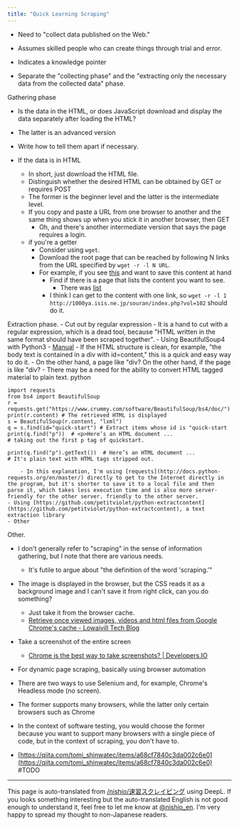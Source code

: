 ```yaml
---
title: "Quick Learning Scraping"
---
```


- Need to "collect data published on the Web."
- Assumes skilled people who can create things through trial and error.
- Indicates a knowledge pointer

- Separate the "collecting phase" and the "extracting only the necessary data from the collected data" phase.

Gathering phase

- Is the data in the HTML, or does JavaScript download and display the data separately after loading the HTML?
- The latter is an advanced version
- Write how to tell them apart if necessary.

- If the data is in HTML
    - In short, just download the HTML file.
    - Distinguish whether the desired HTML can be obtained by GET or requires POST
    - The former is the beginner level and the latter is the intermediate level.
    - If you copy and paste a URL from one browser to another and the same thing shows up when you stick it in another browser, then GET
        - Oh, and there's another intermediate version that says the page requires a login.
    - if you're a getter
        - Consider using `wget`.
        - Download the root page that can be reached by following N links from the URL specified by `wget -r -l N URL`.
        - For example, if you see [this](https://1000ya.isis.ne.jp/0487.html) and want to save this content at hand
            - Find if there is a page that lists the content you want to see.
                - There was [list](http://1000ya.isis.ne.jp/souran/index.php?vol=102)
            - I think I can get to the content with one link, so `wget -r -l 1 http://1000ya.isis.ne.jp/souran/index.php?vol=102` should do it.

Extraction phase.
    - Cut out by regular expression
        - It is a hand to cut with a regular expression, which is a dead tool, because "HTML written in the same format should have been scraped together".
    - Using BeautifulSoup4 with Python3
        - [Manual](https://www.crummy.com/software/BeautifulSoup/bs4/doc/)
        - If the HTML structure is clean, for example, "the body text is contained in a div with id=content," this is a quick and easy way to do it.
        - On the other hand, a page like "div? On the other hand, if the page is like "div?
        - There may be a need for the ability to convert HTML tagged material to plain text.
python

```
import requests
from bs4 import BeautifulSoup
r = requests.get("https://www.crummy.com/software/BeautifulSoup/bs4/doc/")
print(r.content) # The retrieved HTML is displayed
s = BeautifulSoup(r.content, "lxml")
q = s.find(id="quick-start") # Extract items whose id is "quick-start
print(q.find("p"))  # <p>Here’s an HTML document ...
# taking out the first p tag of quickstart.

print(q.find("p").getText())  # Here’s an HTML document ...
# It's plain text with HTML tags stripped out.
```

        - In this explanation, I'm using [requests](http://docs.python-requests.org/en/master/) directly to get to the Internet directly in the program, but it's shorter to save it to a local file and then parse it, which takes less execution time and is also more server-friendly for the other server. friendly to the other server.
    - Using [https://github.com/petitviolet/python-extractcontent](https://github.com/petitviolet/python-extractcontent), a text extraction library
    - Other


Other.
- I don't generally refer to "scraping" in the sense of information gathering, but I note that there are various needs.
    - It's futile to argue about "the definition of the word 'scraping.'"

- The image is displayed in the browser, but the CSS reads it as a background image and I can't save it from right click, can you do something?
    - Just take it from the browser cache.
    - [Retrieve once viewed images, videos and html files from Google Chrome's cache - Lowaivill Tech Blog](http://blog.lowaivill.com/web/google-chrome-cache/)
- Take a screenshot of the entire screen
    - [Chrome is the best way to take screenshots? | Developers.IO](https://dev.classmethod.jp/tool/chrome-de-screen-shot/)

- For dynamic page scraping, basically using browser automation
- There are two ways to use Selenium and, for example, Chrome's Headless mode (no screen).
- The former supports many browsers, while the latter only certain browsers such as Chrome
- In the context of software testing, you would choose the former because you want to support many browsers with a single piece of code, but in the context of scraping, you don't have to.
- [https://qiita.com/tomi_shinwatec/items/a68cf7840c3da002c6e0](https://qiita.com/tomi_shinwatec/items/a68cf7840c3da002c6e0)
#TODO
---
This page is auto-translated from [/nishio/速習スクレイピング](https://scrapbox.io/nishio/速習スクレイピング) using DeepL. If you looks something interesting but the auto-translated English is not good enough to understand it, feel free to let me know at [@nishio_en](https://twitter.com/nishio_en). I'm very happy to spread my thought to non-Japanese readers.